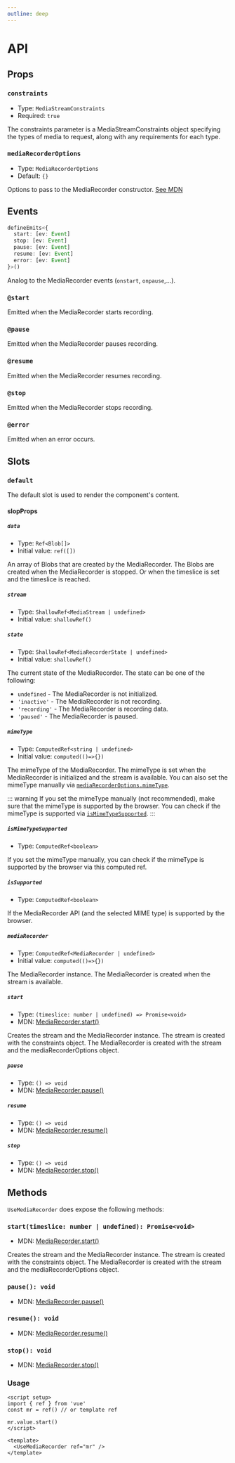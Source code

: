 ```yaml
---
outline: deep
---
```


# API

## Props

### `constraints`

- Type: `MediaStreamConstraints`
- Required: `true`

The constraints parameter is a MediaStreamConstraints object specifying the types of media to request, along with any
requirements for each type.

### `mediaRecorderOptions`

- Type: `MediaRecorderOptions`
- Default: `{}`

Options to pass to the MediaRecorder constructor. [See MDN](https://developer.mozilla.org/en-US/docs/Web/API/MediaRecorder/MediaRecorder#options)

## Events

```ts
defineEmits<{
  start: [ev: Event]
  stop: [ev: Event]
  pause: [ev: Event]
  resume: [ev: Event]
  error: [ev: Event]
}>()
```

Analog to the MediaRecorder events (`onstart`, `onpause`,...).

### `@start`

Emitted when the MediaRecorder starts recording.

### `@pause`

Emitted when the MediaRecorder pauses recording.

### `@resume`

Emitted when the MediaRecorder resumes recording.

### `@stop`

Emitted when the MediaRecorder stops recording.

### `@error`

Emitted when an error occurs.

## Slots

### `default`

The default slot is used to render the component's content.

#### slopProps

##### `data`

- Type: `Ref<Blob[]>`
- Initial value: `ref([])`

An array of Blobs that are created by the MediaRecorder. The Blobs are created when the MediaRecorder is stopped. Or
when the timeslice is set and the timeslice is reached.

##### `stream`

- Type: `ShallowRef<MediaStream | undefined>`
- Initial value: `shallowRef()`

##### `state`

- Type: `ShallowRef<MediaRecorderState | undefined>`
- Initial value: `shallowRef()`

The current state of the MediaRecorder. The state can be one of the following:

- `undefined` - The MediaRecorder is not initialized.
- `'inactive'` - The MediaRecorder is not recording.
- `'recording'` - The MediaRecorder is recording data.
- `'paused'` - The MediaRecorder is paused.

##### `mimeType`

- Type: `ComputedRef<string | undefined>`
- Initial value: `computed(()=>{})`

The mimeType of the MediaRecorder. The mimeType is set when the MediaRecorder is initialized and the stream is
available. You can also set the mimeType manually via [`mediaRecorderOptions.mimeType`](#mediarecorderoptions).

::: warning
If you set the mimeType manually (not recommended), make sure that the mimeType is supported by the browser. You can
check if the mimeType
is supported via [`isMimeTypeSupported`](#ismimetypesupported).
:::

##### `isMimeTypeSupported`

- Type: `ComputedRef<boolean>`

If you set the mimeType manually, you can check if the mimeType is supported by the browser via this computed ref.

##### `isSupported`

- Type: `ComputedRef<boolean>`

If the MediaRecorder API (and the selected MIME type) is supported by the browser.

##### `mediaRecorder`

- Type: `ComputedRef<MediaRecorder | undefined>`
- Initial value: `computed(()=>{})`

The MediaRecorder instance. The MediaRecorder is created when the stream is available.

##### `start`

- Type: `(timeslice: number | undefined) => Promise<void>`
- MDN: [MediaRecorder.start()](https://developer.mozilla.org/en-US/docs/Web/API/MediaRecorder/start)

Creates the stream and the MediaRecorder instance. The stream is created with the constraints object. The MediaRecorder
is created with the stream and the mediaRecorderOptions object.

##### `pause`

- Type: `() => void`
- MDN: [MediaRecorder.pause()](https://developer.mozilla.org/en-US/docs/Web/API/MediaRecorder/pause)

##### `resume`

- Type: `() => void`
- MDN: [MediaRecorder.resume()](https://developer.mozilla.org/en-US/docs/Web/API/MediaRecorder/resume)

##### `stop`

- Type: `() => void`
- MDN: [MediaRecorder.stop()](https://developer.mozilla.org/en-US/docs/Web/API/MediaRecorder/stop)

## Methods

`UseMediaRecorder` does expose the following methods:

### `start(timeslice: number | undefined): Promise<void>`

- MDN: [MediaRecorder.start()](https://developer.mozilla.org/en-US/docs/Web/API/MediaRecorder/start)

Creates the stream and the MediaRecorder instance. The stream is created with the constraints object. The MediaRecorder
is created with the stream and the mediaRecorderOptions object.

### `pause(): void`

- MDN: [MediaRecorder.pause()](https://developer.mozilla.org/en-US/docs/Web/API/MediaRecorder/pause)

### `resume(): void`

- MDN: [MediaRecorder.resume()](https://developer.mozilla.org/en-US/docs/Web/API/MediaRecorder/resume)

### `stop(): void`

- MDN: [MediaRecorder.stop()](https://developer.mozilla.org/en-US/docs/Web/API/MediaRecorder/stop)

### Usage

```vue
<script setup>
import { ref } from 'vue'
const mr = ref() // or template ref

mr.value.start()
</script>

<template>
  <UseMediaRecorder ref="mr" />
</template>
```
